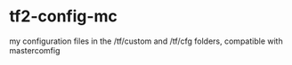 # tf2-config-mc
my configuration files in the /tf/custom and /tf/cfg folders, compatible with mastercomfig
